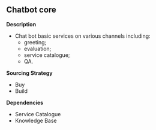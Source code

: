 ## Chatbot core

**Description**

- Chat bot basic services on various channels including:
  - greeting;
  - evaluation;
  - service catalogue;
  - QA.

**Sourcing Strategy**

- Buy
- Build

**Dependencies**

- Service Catalogue
- Knowledge Base
